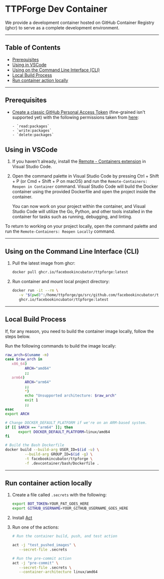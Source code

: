 # TTPForge Dev Container

We provide a development container hosted on
GitHub Container Registry (ghcr) to serve as a
complete development environment.

---

## Table of Contents

- [Prerequisites](#prerequisites)
- [Using in VSCode](#using-in-vscode)
- [Using on the Command Line Interface (CLI)](#using-on-the-command-line-interface-cli)
- [Local Build Process](#local-build-process)
- [Run container action locally](#run-container-action-locally)

---

## Prerequisites

- [Create a classic GitHub Personal Access Token](https://docs.github.com/en/github/authenticating-to-github/keeping-your-account-and-data-secure/creating-a-personal-access-token)
  (fine-grained isn't supported yet) with the following permissions
  taken from [here](https://docs.github.com/en/packages/working-with-a-github-packages-registry/working-with-the-container-registry):

      - `read:packages`
      - `write:packages`
      - `delete:packages`

## Using in VSCode

1. If you haven't already, install the
   [Remote - Containers extension](https://marketplace.visualstudio.com/items?itemName=ms-vscode-remote.remote-containers)
   in Visual Studio Code.

1. Open the command palette in Visual Studio Code by
   pressing Ctrl + Shift + P (or Cmd + Shift + P on macOS)
   and run the `Remote-Containers: Reopen in Container`
   command. Visual Studio Code will build the Docker
   container using the provided Dockerfile and open
   the project inside the container.

   You can now work on your project within the container,
   and Visual Studio Code will utilize the Go, Python,
   and other tools installed in the container for tasks
   such as running, debugging, and linting.

To return to working on your project locally, open the command palette
and run the `Remote-Containers: Reopen Locally` command.

---

## Using on the Command Line Interface (CLI)

1. Pull the latest image from ghcr:

   ```bash
   docker pull ghcr.io/facebookincubator/ttpforge:latest
   ```

1. Run container and mount local project directory:

   ```bash
   docker run -it --rm \
      -v "$(pwd)":/home/ttpforge/go/src/github.com/facebookincubator/ttpforge \
      ghcr.io/facebookincubator/ttpforge:latest
   ```

---

## Local Build Process

If, for any reason, you need to build the container image
locally, follow the steps below.

Run the following commands to build the image locally:

```bash
raw_arch=$(uname -m)
case $raw_arch in
   x86_64)
         ARCH="amd64"
         ;;
   arm64)
         ARCH="arm64"
         ;;
         *)
         echo "Unsupported architecture: $raw_arch"
         exit 1
         ;;
esac
export ARCH

# Change DOCKER_DEFAULT_PLATFORM if we're on an ARM-based system.
if [[ $ARCH == "arm64" ]]; then
      export DOCKER_DEFAULT_PLATFORM=linux/amd64
fi

# Build the Bash Dockerfile
docker build --build-arg USER_ID=$(id -u) \
         --build-arg GROUP_ID=$(id -g) \
         -t facebookincubator/ttpforge \
         -f .devcontainer/bash/Dockerfile .
```

---

## Run container action locally

1. Create a file called `.secrets` with the following:

   ```bash
   export BOT_TOKEN=YOUR_PAT_GOES_HERE
   export GITHUB_USERNAME=YOUR_GITHUB_USERNAME_GOES_HERE
   ```

1. Install [Act](https://github.com/nektos/act)

1. Run one of the actions:

   ```bash
   # Run the container build, push, and test action

   act -j "test_pushed_images" \
      --secret-file .secrets

   # Run the pre-commit action
   act -j "pre-commit" \
      --secret-file .secrets \
      --container-architecture linux/amd64
   ```

